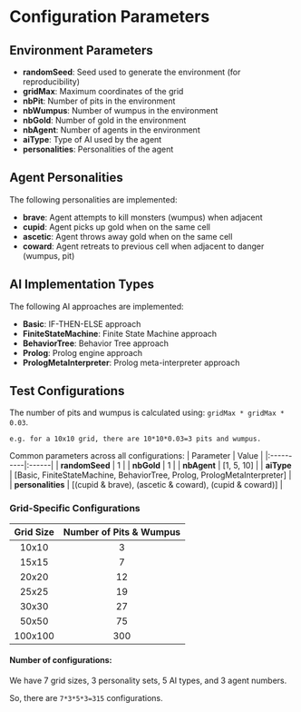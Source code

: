 # Configuration Parameters

## Environment Parameters
- **randomSeed**: Seed used to generate the environment (for reproducibility)
- **gridMax**: Maximum coordinates of the grid
- **nbPit**: Number of pits in the environment
- **nbWumpus**: Number of wumpus in the environment
- **nbGold**: Number of gold in the environment
- **nbAgent**: Number of agents in the environment
- **aiType**: Type of AI used by the agent
- **personalities**: Personalities of the agent

## Agent Personalities
The following personalities are implemented:
- **brave**: Agent attempts to kill monsters (wumpus) when adjacent
- **cupid**: Agent picks up gold when on the same cell
- **ascetic**: Agent throws away gold when on the same cell
- **coward**: Agent retreats to previous cell when adjacent to danger (wumpus, pit)

## AI Implementation Types
The following AI approaches are implemented:
- **Basic**: IF-THEN-ELSE approach
- **FiniteStateMachine**: Finite State Machine approach
- **BehaviorTree**: Behavior Tree approach
- **Prolog**: Prolog engine approach
- **PrologMetaInterpreter**: Prolog meta-interpreter approach

## Test Configurations
The number of pits and wumpus is calculated using: `gridMax * gridMax * 0.03`.
    
    e.g. for a 10x10 grid, there are 10*10*0.03=3 pits and wumpus.


Common parameters across all configurations:
| Parameter | Value |
|:----------|:------|
| **randomSeed** | 1 |
| **nbGold** | 1 |
| **nbAgent** | [1, 5, 10] |
| **aiType** | [Basic, FiniteStateMachine, BehaviorTree, Prolog, PrologMetaInterpreter] |
| **personalities** | [(cupid & brave), (ascetic & coward), (cupid & coward)] |

### Grid-Specific Configurations

| Grid Size | Number of Pits & Wumpus |
|:---------:|:-------------:|
| 10x10     | 3          |
| 15x15     | 7          |
| 20x20     | 12         |
| 25x25     | 19         |
| 30x30     | 27         |
| 50x50     | 75         |
| 100x100   | 300        |

#### Number of configurations:
We have 7 grid sizes, 3 personality sets, 5 AI types, and 3 agent numbers.

So, there are `7*3*5*3=315` configurations.
